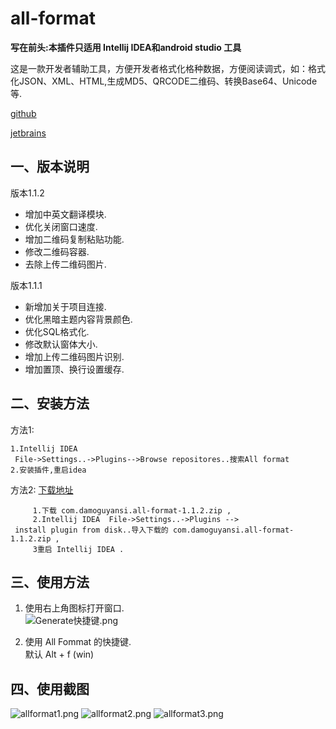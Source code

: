 # all-format

**写在前头:本插件只适用 Intellij IDEA和android studio  工具**  


这是一款开发者辅助工具，方便开发者格式化格种数据，方便阅读调式，如：格式化JSON、XML、HTML,生成MD5、QRCODE二维码、转换Base64、Unicode等.

  [github](https://github.com/damoguyansi/all-format)
  
  [jetbrains](https://plugins.jetbrains.com/plugin/10962-all-format)
  

## 一、版本说明

版本1.1.2
>
* 增加中英文翻译模块.
* 优化关闭窗口速度.
* 增加二维码复制粘贴功能.
* 修改二维码容器.
* 去除上传二维码图片.

版本1.1.1
> 
* 新增加关于项目连接.
* 优化黑暗主题内容背景颜色.
* 优化SQL格式化.
* 修改默认窗体大小.
* 增加上传二维码图片识别.
* 增加置顶、换行设置缓存.


## 二、安装方法   
方法1:
~~~
1.Intellij IDEA 
 File->Settings..->Plugins-->Browse repositores..搜索All format
2.安装插件,重启idea
~~~

方法2: [下载地址](https://plugins.jetbrains.com/plugin/10962-all-format/versions)
~~~
     1.下载 com.damoguyansi.all-format-1.1.2.zip ,  
     2.Intellij IDEA  File->Settings..->Plugins -->
 install plugin from disk..导入下载的 com.damoguyansi.all-format-1.1.2.zip ,
     3重启 Intellij IDEA .
~~~

## 三、使用方法
1. 使用右上角图标打开窗口.  
![Generate快捷键.png](https://plugins.jetbrains.com/files/10962/screenshot_23730.png)
 
2. 使用 All Fommat 的快捷键.  
默认 Alt + f (win)


## 四、使用截图
![allformat1.png](https://plugins.jetbrains.com/files/10962/screenshot_d47f335d-3139-40b7-89d1-d53bedc87dc3)
![allformat2.png](https://plugins.jetbrains.com/files/10962/screenshot_e095ad5b-6b14-4d14-9f82-2c8e628af585)
![allformat3.png](https://plugins.jetbrains.com/files/10962/screenshot_ec49ac84-4232-4949-86df-c55ee8da8af2)
